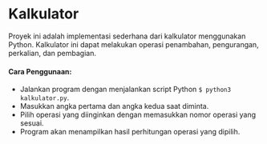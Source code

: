 # Kalkulator
Proyek ini adalah implementasi sederhana dari kalkulator menggunakan Python. Kalkulator ini dapat melakukan operasi penambahan, pengurangan, perkalian, dan pembagian.

#### Cara Penggunaan:
- Jalankan program dengan menjalankan script Python `$ python3 kalkulator.py`.
- Masukkan angka pertama dan angka kedua saat diminta.
- Pilih operasi yang diinginkan dengan memasukkan nomor operasi yang sesuai.
- Program akan menampilkan hasil perhitungan operasi yang dipilih.